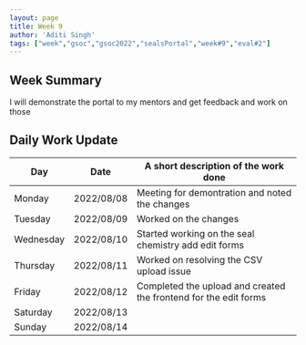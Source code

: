 ```yaml
---
layout: page
title: Week 9
author: 'Aditi Singh'
tags: ["week","gsoc","gsoc2022","sealsPortal","week#9","eval#2"]
---
```


## Week Summary

I will demonstrate the portal to my mentors and get feedback and work on those

## Daily Work Update

|Day|Date|A short description of the work done|  
| ---	|---	|---	|  
|Monday 	|   2022/08/08	| Meeting for demontration and noted the changes |  
|Tuesday  	|   2022/08/09	| Worked on the changes	|  
|Wednesday |  2022/08/10 	| Started working on the seal chemistry add edit forms  |  
|Thursday  |   2022/08/11	| Worked on resolving the CSV upload issue |  
|Friday  	|   2022/08/12	| Completed the upload and created the frontend for the edit forms |  
|Saturday  |  2022/08/13	|  |  
|Sunday  	|   2022/08/14	|  |  

